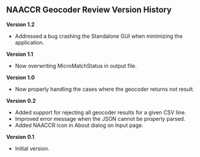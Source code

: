 ## NAACCR Geocoder Review Version History

**Version 1.2**

 - Addressed a bug crashing the Standalone GUI when minimizing the application.

**Version 1.1**

 - Now overwriting MicroMatchStatus in output file.

**Version 1.0**

 - Now properly handling the cases where the geocoder returns not result.

**Version 0.2**

 - Added support for rejecting all geocoder results for a given CSV line.
 - Improved error message when the JSON cannot be properly parsed.
 - Added NAACCR icon in About dialog on Input page.

**Version 0.1**

 - Initial version.
